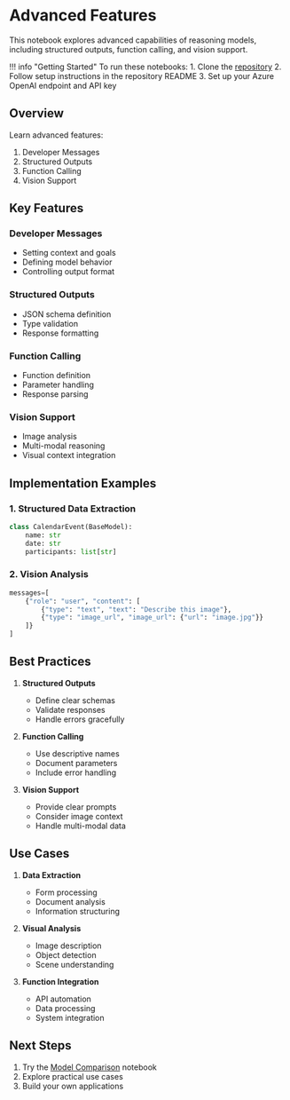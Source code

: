 # Advanced Features

This notebook explores advanced capabilities of reasoning models, including structured outputs, function calling, and vision support.

!!! info "Getting Started"
    To run these notebooks:
    1. Clone the [repository](https://github.com/dhangerkapil/reasoning-llms-workshop)
    2. Follow setup instructions in the repository README
    3. Set up your Azure OpenAI endpoint and API key

## Overview

Learn advanced features:
1. Developer Messages
2. Structured Outputs
3. Function Calling
4. Vision Support

## Key Features

### Developer Messages
- Setting context and goals
- Defining model behavior
- Controlling output format

### Structured Outputs
- JSON schema definition
- Type validation
- Response formatting

### Function Calling
- Function definition
- Parameter handling
- Response parsing

### Vision Support
- Image analysis
- Multi-modal reasoning
- Visual context integration

## Implementation Examples

### 1. Structured Data Extraction
```python
class CalendarEvent(BaseModel):
    name: str
    date: str
    participants: list[str]
```

### 2. Vision Analysis
```python
messages=[
    {"role": "user", "content": [
        {"type": "text", "text": "Describe this image"},
        {"type": "image_url", "image_url": {"url": "image.jpg"}}
    ]}
]
```

## Best Practices

1. **Structured Outputs**
   - Define clear schemas
   - Validate responses
   - Handle errors gracefully

2. **Function Calling**
   - Use descriptive names
   - Document parameters
   - Include error handling

3. **Vision Support**
   - Provide clear prompts
   - Consider image context
   - Handle multi-modal data

## Use Cases

1. **Data Extraction**
   - Form processing
   - Document analysis
   - Information structuring

2. **Visual Analysis**
   - Image description
   - Object detection
   - Scene understanding

3. **Function Integration**
   - API automation
   - Data processing
   - System integration

## Next Steps

1. Try the [Model Comparison](04-model-comparison.ipynb) notebook
2. Explore practical use cases
3. Build your own applications
